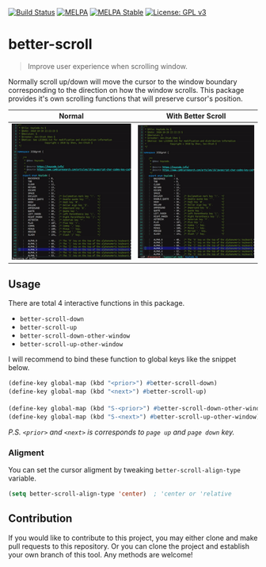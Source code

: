 [![Build Status](https://travis-ci.com/jcs-elpa/better-scroll.svg?branch=master)](https://travis-ci.com/jcs-elpa/better-scroll)
[![MELPA](https://melpa.org/packages/better-scroll-badge.svg)](https://melpa.org/#/better-scroll)
[![MELPA Stable](https://stable.melpa.org/packages/better-scroll-badge.svg)](https://stable.melpa.org/#/better-scroll)
[![License: GPL v3](https://img.shields.io/badge/License-GPL%20v3-blue.svg)](https://www.gnu.org/licenses/gpl-3.0)

# better-scroll
> Improve user experience when scrolling window.

Normally scroll up/down will move the cursor to the window boundary corresponding to
the direction on how the window scrolls. This package provides it's own scrolling
functions that will preserve cursor's position.

| Normal                       | With Better Scroll                  |
|:----------------------------:|:-----------------------------------:|
|<img src="./etc/scroll.gif"/> | <img src="./etc/better-scroll.gif"/>|

## Usage

There are total 4 interactive functions in this package.

* `better-scroll-down`
* `better-scroll-up`
* `better-scroll-down-other-window`
* `better-scroll-up-other-window`

I will recommend to bind these function to global keys like the snippet below.

```el
(define-key global-map (kbd "<prior>") #better-scroll-down)
(define-key global-map (kbd "<next>") #better-scroll-up)

(define-key global-map (kbd "S-<prior>") #better-scroll-down-other-window)
(define-key global-map (kbd "S-<next>") #better-scroll-up-other-window)
```

*P.S. `<prior>` and `<next>` is corresponds to `page up` and `page down` key.*

### Aligment

You can set the cursor aligment by tweaking `better-scroll-align-type` variable.

```el
(setq better-scroll-align-type 'center)  ; 'center or 'relative
```

## Contribution

If you would like to contribute to this project, you may either
clone and make pull requests to this repository. Or you can
clone the project and establish your own branch of this tool.
Any methods are welcome!

